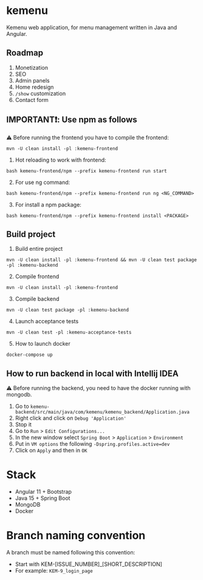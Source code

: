 # kemenu

Kemenu web application, for menu management written in Java and Angular.

## Roadmap

1. Monetization
2. SEO
3. Admin panels
4. Home redesign
5. `/show` customization
6. Contact form

## IMPORTANT:exclamation:: Use npm as follows

:warning: Before running the frontend you have to compile the frontend:

`mvn -U clean install -pl :kemenu-frontend`

1. Hot reloading to work with frontend:

`bash kemenu-frontend/npm --prefix kemenu-frontend run start`

2. For use ng command:

`bash kemenu-frontend/npm --prefix kemenu-frontend run ng <NG_COMMAND>`

3. For install a npm package:

`bash kemenu-frontend/npm --prefix kemenu-frontend install <PACKAGE>`

## Build project

1. Build entire project

`mvn -U clean install -pl :kemenu-frontend && mvn -U clean test package -pl :kemenu-backend`

2. Compile frontend

`mvn -U clean install -pl :kemenu-frontend`

3. Compile backend

`mvn -U clean test package -pl :kemenu-backend`

4. Launch acceptance tests

`mvn -U clean test -pl :kemenu-acceptance-tests`

5. How to launch docker

`docker-compose up`

## How to run backend in local with Intellij IDEA

:warning: Before running the backend, you need to have the docker running with mongodb.

1. Go to `kemenu-backend/src/main/java/com/kemenu/kemenu_backend/Application.java`
2. Right click and click on `Debug 'Application'`
3. Stop it
4. Go to `Run` > `Edit Configurations...`
5. In the new window select `Spring Boot` > `Application` > `Environment`
6. Put in `VM options` the following `-Dspring.profiles.active=dev`
7. Click on `Apply` and then in `OK`

# Stack

* Angular 11 + Bootstrap
* Java 15 + Spring Boot
* MongoDB
* Docker

# Branch naming convention

A branch must be named following this convention:

* Start with KEM-[ISSUE_NUMBER]_[SHORT_DESCRIPTION]
* For example: `KEM-9_login_page`
